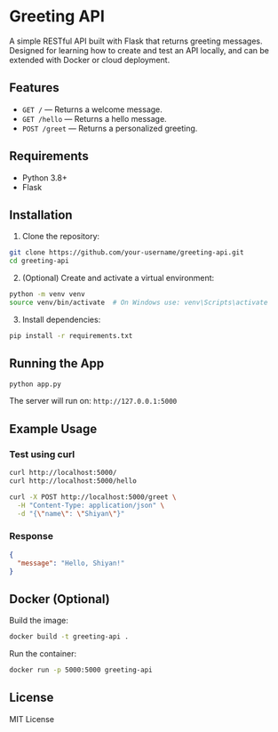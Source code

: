 # Greeting API

A simple RESTful API built with Flask that returns greeting messages. Designed for learning how to create and test an API locally, and can be extended with Docker or cloud deployment.

## Features

- `GET /` — Returns a welcome message.
- `GET /hello` — Returns a hello message.
- `POST /greet` — Returns a personalized greeting.

## Requirements

- Python 3.8+
- Flask

## Installation

1. Clone the repository:

```bash
git clone https://github.com/your-username/greeting-api.git
cd greeting-api
```

2. (Optional) Create and activate a virtual environment:

```bash
python -m venv venv
source venv/bin/activate  # On Windows use: venv\Scripts\activate
```

3. Install dependencies:

```bash
pip install -r requirements.txt
```

## Running the App

```bash
python app.py
```

The server will run on: `http://127.0.0.1:5000`

## Example Usage

### Test using curl

```bash
curl http://localhost:5000/
curl http://localhost:5000/hello

curl -X POST http://localhost:5000/greet \
  -H "Content-Type: application/json" \
  -d "{\"name\": \"Shiyan\"}"
```

### Response

```json
{
  "message": "Hello, Shiyan!"
}
```

## Docker (Optional)

Build the image:

```bash
docker build -t greeting-api .
```

Run the container:

```bash
docker run -p 5000:5000 greeting-api
```

## License

MIT License
